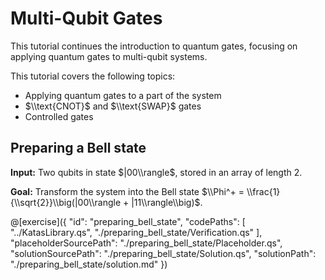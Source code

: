 # Multi-Qubit Gates

This tutorial continues the introduction to quantum gates, focusing on applying quantum gates to multi-qubit systems.

This tutorial covers the following topics:

- Applying quantum gates to a part of the system
- $\\text{CNOT}$ and $\\text{SWAP}$ gates
- Controlled gates

## Preparing a Bell state

**Input:** Two qubits in state $|00\\rangle$, stored in an array of length 2.

**Goal:** Transform the system into the Bell state $\\Phi^+ = \\frac{1}{\\sqrt{2}}\\big(|00\\rangle + |11\\rangle\\big)$.

@[exercise]({
    "id": "preparing_bell_state",
    "codePaths": [
        "../KatasLibrary.qs",
        "./preparing_bell_state/Verification.qs"
    ],
    "placeholderSourcePath": "./preparing_bell_state/Placeholder.qs",
    "solutionSourcePath": "./preparing_bell_state/Solution.qs",
    "solutionPath": "./preparing_bell_state/solution.md"
})
